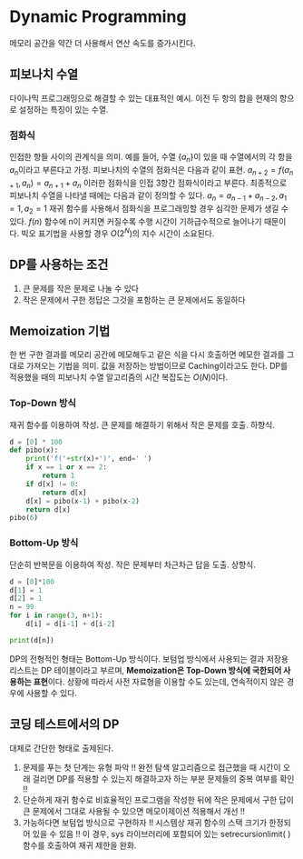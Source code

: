# Dynamic Programming
메모리 공간을 약간 더 사용해서 연산 속도를 증가시킨다.
## 피보나치 수열
다이나믹 프로그래밍으로 해결할 수 있는 대표적인 예시.
이전 두 항의 합을 현재의 항으로 설정하는 특징이 있는 수열.
### 점화식
인접한 항들 사이의 관계식을 의미.
예를 들어, 수열 $\{a_n\}$이 있을 때 수열에서의 각 항을 $a_n$이라고 부른다고 가정.
피보나치의 수열의 점화식은 다음과 같이 표현.
$a_{n+2}=f(a_{n+1}, a_n)=a_{n+1}+a_n$
이러한 점화식을 인접 3항간 점화식이라고 부른다.
최종적으로 피보나치 수열을 나타낼 때에는 다음과 같이 정의할 수 있다.
$a_n=a_{n-1}+a_{n-2},a_1=1,a_2=1$
재귀 함수를 사용해서 점화식을 프로그래밍할 경우 심각한 문제가 생길 수 있다.
$f(n)$ 함수에 n이 커지면 커질수록 수행 시간이 기하급수적으로 늘어나기 때문이다. 빅오 표기법을 사용할 경우 $O(2^N)$의 지수 시간이 소요된다.
## DP를 사용하는 조건
1. 큰 문제를 작은 문제로 나눌 수 있다
2. 작은 문제에서 구한 정답은 그것을 포함하는 큰 문제에서도 동일하다

## Memoization 기법
한 번 구한 결과를 메모리 공간에 메모해두고 같은 식을 다시 호출하면 메모한 결과를 그대로 가져오는 기법을 의미. 값을 저장하는 방법이므로 Caching이라고도 한다. DP를 적용했을 때의 피보나치 수열 알고리즘의 시간 복잡도는 $O(N)$이다. 
### Top-Down 방식
재귀 함수를 이용하여 작성. 큰 문제를 해결하기 위해서 작은 문제를 호출.
하향식.
```python
d = [0] * 100
def pibo(x):
	print('f('+str(x)+')', end=' ')
	if x == 1 or x == 2:
		return 1
	if d[x] != 0:
		return d[x]
	d[x] = pibo(x-1) + pibo(x-2)
	return d[x]
pibo(6)
```
### Bottom-Up 방식
단순히 반복문을 이용하여 작성. 작은 문제부터 차근차근 답을 도출.
상향식.
```python
d = [0]*100
d[1] = 1
d[2] = 1
n = 99
for i in range(3, n+1):
	d[i] = d[i-1] + d[i-2]

print(d[n])
```
DP의 전형적인 형태는 Bottom-Up 방식이다.
보텀업 방식에서 사용되는 결과 저장용 리스트는 DP 테이블이라고 부르며, **Memoization은 Top-Down 방식에 국한되어 사용하는 표현**이다.
상황에 따라서 사전 자료형을 이용할 수도 있는데, 연속적이지 않은 경우에 사용할 수 있다. 
## 코딩 테스트에서의 DP
대체로 간단한 형태로 출제된다.
1. 문제를 푸는 첫 단계는 유형 파악 !!
	완전 탐색 알고리즘으로 접근했을 때 시간이 오래 걸리면 DP를 적용할 수 있는지 해결하고자 하는 부분 문제들의 중복 여부를 확인 !!
2. 단순하게 재귀 함수로 비효율적인 프로그램을 작성한 뒤에 작은 문제에서 구한 답이 큰 문제에서 그대로 사용될 수 있으면 메모이제이션 적용해서 개선 !!
3. 가능하다면 보텀업 방식으로 구현하자 !! 시스템상 재귀 함수의 스택 크기가 한정되어 있을 수 있음 !! 이 경우, sys 라이브러리에 포함되어 있는 setrecursionlimit( ) 함수를 호출하여 재귀 제한을 완화.
